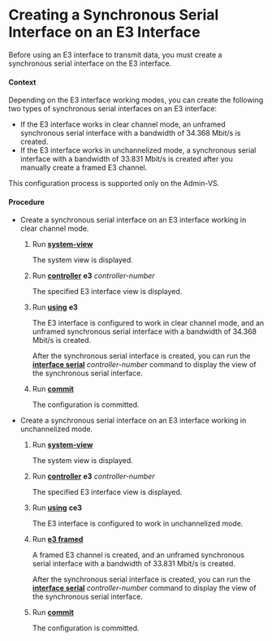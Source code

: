 Creating a Synchronous Serial Interface on an E3 Interface
==========================================================

Before using an E3 interface to transmit data, you must create a synchronous serial interface on the E3 interface.

#### Context

Depending on the E3 interface working modes, you can create the following two types of synchronous serial interfaces on an E3 interface:

* If the E3 interface works in clear channel mode, an unframed synchronous serial interface with a bandwidth of 34.368 Mbit/s is created.
* If the E3 interface works in unchannelized mode, a synchronous serial interface with a bandwidth of 33.831 Mbit/s is created after you manually create a framed E3 channel.

This configuration process is supported only on the Admin-VS.


#### Procedure

* Create a synchronous serial interface on an E3 interface working in clear channel mode.
  1. Run [**system-view**](cmdqueryname=system-view)
     
     
     
     The system view is displayed.
  2. Run [**controller**](cmdqueryname=controller) **e3** *controller-number*
     
     
     
     The specified E3 interface view is displayed.
  3. Run [**using**](cmdqueryname=using) **e3**
     
     
     
     The E3 interface is configured to work in clear channel mode, and an unframed synchronous serial interface with a bandwidth of 34.368 Mbit/s is created.
     
     
     
     After the synchronous serial interface is created, you can run the [**interface serial**](cmdqueryname=interface+serial) *controller-number* command to display the view of the synchronous serial interface.
  4. Run [**commit**](cmdqueryname=commit)
     
     
     
     The configuration is committed.
* Create a synchronous serial interface on an E3 interface working in unchannelized mode.
  1. Run [**system-view**](cmdqueryname=system-view)
     
     
     
     The system view is displayed.
  2. Run [**controller**](cmdqueryname=controller) **e3** *controller-number*
     
     
     
     The specified E3 interface view is displayed.
  3. Run [**using**](cmdqueryname=using) **ce3**
     
     
     
     The E3 interface is configured to work in unchannelized mode.
  4. Run [**e3 framed**](cmdqueryname=e3+framed)
     
     
     
     A framed E3 channel is created, and an unframed synchronous serial interface with a bandwidth of 33.831 Mbit/s is created.
     
     
     
     After the synchronous serial interface is created, you can run the [**interface serial**](cmdqueryname=interface+serial) *controller-number* command to display the view of the synchronous serial interface.
  5. Run [**commit**](cmdqueryname=commit)
     
     
     
     The configuration is committed.